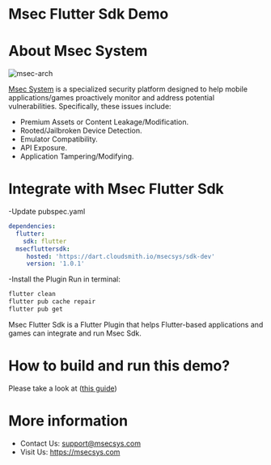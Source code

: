 # Msec Flutter Sdk Demo
# About Msec System
![msec-arch](https://github.com/user-attachments/assets/1779c704-18a2-4616-85a1-043b2c75ef2e)

[Msec System](https://msecsys.com)  is a specialized security platform designed to help mobile applications/games proactively monitor and address potential vulnerabilities. Specifically, these issues include:
- Premium Assets or Content Leakage/Modification.
- Rooted/Jailbroken Device Detection.
- Emulator Compatibility.
- API Exposure.
- Application Tampering/Modifying.
# Integrate with Msec Flutter Sdk
-Update pubspec.yaml
```yaml
dependencies:
  flutter:
    sdk: flutter
  msecfluttersdk:
     hosted: 'https://dart.cloudsmith.io/msecsys/sdk-dev'
     version: '1.0.1'
```
-Install the Plugin
  Run in terminal:
   ```bash
  flutter clean
  flutter pub cache repair
  flutter pub get
  ```
Msec Flutter Sdk is a Flutter Plugin that helps Flutter-based applications and games can integrate and run Msec Sdk.
# How to build and run this demo?
Please take a look at ([this guide](https://github.com/msecsys-dev/msecflutterdemo/blob/main/guide_to_build_and_run.pdf)) 
# More information
- Contact Us: support@msecsys.com
- Visit Us: https://msecsys.com

